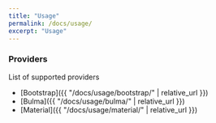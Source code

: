```yaml
---
title: "Usage"
permalink: /docs/usage/
excerpt: "Usage"
---
```


### Providers

List of supported providers

- [Bootstrap]({{ "/docs/usage/bootstrap/" | relative_url }})
- [Bulma]({{ "/docs/usage/bulma/" | relative_url }})
- [Material]({{ "/docs/usage/material/" | relative_url }})